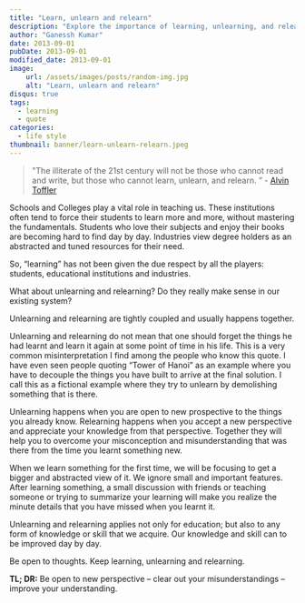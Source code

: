 ```yaml
---
title: "Learn, unlearn and relearn"
description: "Explore the importance of learning, unlearning, and relearning in education and personal growth to clear misconceptions and deepen understanding."
author: "Ganessh Kumar"
date: 2013-09-01
pubDate: 2013-09-01
modified_date: 2013-09-01
image:
    url: /assets/images/posts/random-img.jpg
    alt: "Learn, unlearn and relearn"
disqus: true
tags:
  - learning
  - quote
categories:
  - life style
thumbnail: banner/learn-unlearn-relearn.jpeg
---
```


> "The illiterate of the 21st century will not be those who cannot read and write, but those who cannot learn, unlearn, and relearn. ” - [Alvin Toffler](http://en.wikipedia.org/wiki/Alvin_Toffler)

Schools and Colleges play a vital role in teaching us. These institutions often tend to force their students to learn more and more, without mastering the fundamentals. Students who love their subjects and enjoy their books are becoming hard to find day by day. Industries view degree holders as an abstracted and tuned resources for their need.

So, “learning” has not been given the due respect by all the players: students, educational institutions and industries.

What about unlearning and relearning? Do they really make sense in our existing system?

Unlearning and relearning are tightly coupled and usually happens together.

Unlearning and relearning do not mean that one should forget the things he had learnt and learn it again at some point of time in his life. This is a very common misinterpretation I find among the people who know this quote. I have even seen people quoting “Tower of Hanoi” as an example where you have to decouple the things you have built to arrive at the final solution. I call this as a fictional example where they try to unlearn by demolishing something that is there.

Unlearning happens when you are open to new prospective to the things you already know. Relearning happens when you accept a new perspective and appreciate your knowledge from that perspective. Together they will help you to overcome your misconception and misunderstanding that was there from the time you learnt something new.

When we learn something for the first time, we will be focusing to get a bigger and abstracted view of it. We ignore small and important features. After learning something, a small discussion with friends or teaching someone or trying to summarize your learning will make you realize the minute details that you have missed when you learnt it.

Unlearning and relearning applies not only for education; but also to any form of knowledge or skill that we acquire. Our knowledge and skill can to be improved day by day.

Be open to thoughts. Keep learning, unlearning and relearning.

**TL; DR:** Be open to new perspective – clear out your misunderstandings – improve your understanding.